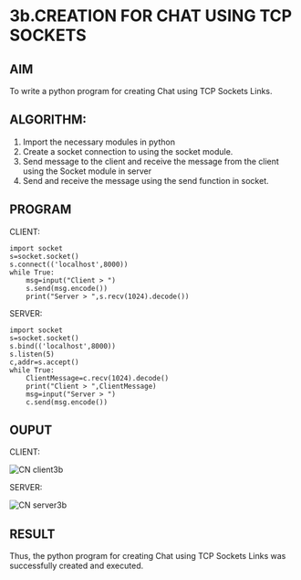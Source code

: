 # 3b.CREATION FOR CHAT USING TCP SOCKETS
## AIM
To write a python program for creating Chat using TCP Sockets Links.
## ALGORITHM:
1. Import the necessary modules in python
2. Create a socket connection to using the socket module.
3. Send message to the client and receive the message from the client using the Socket module in
 server
4. Send and receive the message using the send function in socket.
## PROGRAM
CLIENT:
```
import socket
s=socket.socket()
s.connect(('localhost',8000))
while True:
    msg=input("Client > ")
    s.send(msg.encode())
    print("Server > ",s.recv(1024).decode())
```
SERVER:
```
import socket
s=socket.socket()
s.bind(('localhost',8000))
s.listen(5)
c,addr=s.accept()
while True:
    ClientMessage=c.recv(1024).decode()
    print("Client > ",ClientMessage)
    msg=input("Server > ")
    c.send(msg.encode())
```
## OUPUT
CLIENT:

![CN client3b](https://github.com/user-attachments/assets/4370ffea-3654-4036-9d8f-ce7feed2a01b)

SERVER:

![CN server3b](https://github.com/user-attachments/assets/d3399aff-f016-43cc-ab32-ef3a87e8de46)

## RESULT
Thus, the python program for creating Chat using TCP Sockets Links was successfully 
created and executed.

